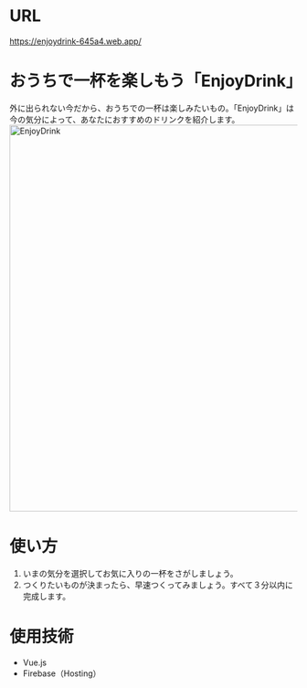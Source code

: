 # URL
https://enjoydrink-645a4.web.app/

# おうちで一杯を楽しもう「EnjoyDrink」
外に出られない今だから、おうちでの一杯は楽しみたいもの。「EnjoyDrink」は今の気分によって、あなたにおすすめのドリンクを紹介します。
<img width="677" alt="EnjoyDrink" src="https://user-images.githubusercontent.com/74456418/134021360-fd9f1650-1eb8-4476-9d3a-cad0d53efdb4.png">

# 使い方
1. いまの気分を選択してお気に入りの一杯をさがしましょう。
2. つくりたいものが決まったら、早速つくってみましょう。すべて３分以内に完成します。

# 使用技術
- Vue.js
- Firebase（Hosting）

